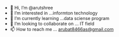 - 👋 Hi, I’m @arutshree
- 👀 I’m interested in ...informton technology
- 🌱 I’m currently learning ...data sciense program 
- 💞️ I’m looking to collaborate on ... IT field
- 📫 How to reach me ... arubat8466as@gmail.com

<!---
arutshree/arutshree is a ✨ special ✨ repository because its `README.md` (this file) appears on your GitHub profile.
You can click the Preview link to take a look at your changes.
--->
